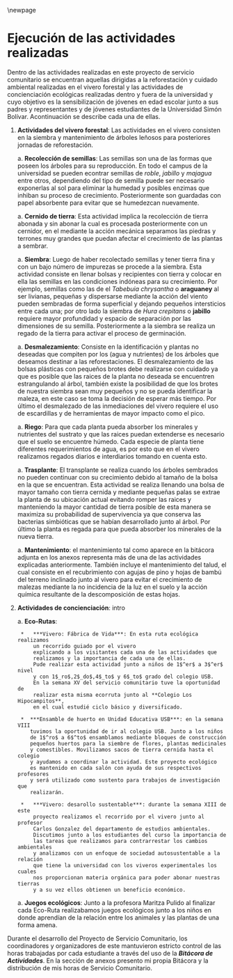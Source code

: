 \newpage

# Ejecución de las actividades realizadas

Dentro de las actividades realizadas en este proyecto de servicio comunitario
se encuentran aquellas dirigidas a la reforestación y cuidado ambiental 
realizadas en el vivero forestal y las actividades de concienciación ecológicas
realizadas dentro y fuera de la universidad y cuyo objetivo es la sensibilización
de jóvenes en edad escolar junto a sus padres y representantes y de jóvenes
estudiantes de la Universidad Simón Bolívar. Acontinuación se describe
cada una de ellas.

1. **Actividades del vivero forestal**: Las actividades en el vivero consisten
    en la siembra y mantenimiento de árboles leñosos para posteriores jornadas
    de reforestación. 

    a.  **Recolección de semillas**: Las semillas son una de las formas que
    poseen los árboles para su reproducción. En todo el campus de la universidad
    se pueden econtrar semillas de *roble*, *jabillo* y *majagua* entre otros,
    dependiendo del tipo de semilla puede ser necesario exponerlas al sol
    para eliminar la humedad y posibles enzimas que inhiban su proceso de crecimiento.
    Posteriormente son guardadas con papel absorbente para evitar que se humedezcan
    nuevamente.

    a.  **Cernido de tierra**: Esta actividad implica la recolección de tierra
    abonada y sin abonar la cual es procesada posteriormente con un cernidor,
    en el mediante la acción mecánica separamos las piedras y terrones muy
    grandes que puedan afectar el crecimiento de las plantas a sembrar. 

    a.  **Siembra**: Luego de haber recolectado semillas y tener tierra fina
    y con un bajo número de impurezas se procede a la siembra. Esta actividad
    consiste en llenar bolsas y recipientes con tierra y colocar en ella las semillas
    en las condiciones indóneas para su crecimiento. Por ejemplo, semillas como las de
    el *Tabebuia chrysantha* o **araguaney** al ser livianas, pequeñas y dispersarse mediante
    la acción del viento pueden sembradas de forma superficial y dejando pequeños intersticios
    entre cada una; por otro lado la siembra de *Hura crepitans* o **jabillo** requiere 
    mayor profundidad y espacio de separación por las dimensiones de su semilla.
    Posteriormente a la siembra se realiza un regado de la tierra para activar
    el proceso de germinación.

    a.  **Desmalezamiento**: Consiste en la identificación y plantas no deseadas
    que compiten por los (agua y nutrientes) de los árboles que deseamos destinar
    a las reforestaciones. El desmalezamiento de las bolsas plásticas con pequeños
    brotes debe realizarse con cuidado ya que es posible que las raices de la 
    planta no deseada se encuentren estrangulando al árbol, también existe la 
    posibilidad de que los brotes de nuestra siembra sean muy pequeños y no se
    pueda identificar la maleza, en este caso se toma la decisión de esperar más
    tiempo. Por último el desmalezado de las inmediaciones del vivero requiere
    el uso de escardillas y de herramientas de mayor impacto como el pico.

    a.  **Riego**: Para que cada planta pueda absorber los minerales y nutrientes
    del sustrato y que las raices puedan extenderse es necesario que el suelo
    se encuentre húmedo. Cada especie de planta tiene diferentes requerimientos
    de agua, es por esto que en el vivero realizamos regados diarios e interdiarios
    tomando en cuenta esto.

    a.  **Trasplante**:  El transplante se realiza cuando los árboles sembrados
    no pueden continuar con su crecimiento debido al tamaño de la bolsa en la que
    se encuentran. Esta actividad se realiza llenando una bolsa de mayor tamaño
    con tierra cernida y mediante pequeñas palas se extrae la planta de su ubicación
    actual evitando romper las raices y manteniendo la mayor cantidad de tierra
    posible de esta manera se maximiza su probabilidad de supervivencia ya que
    conserva las bacterias simbióticas que se habían desarrollado junto 
    al árbol. Por último la planta es regada para que pueda absorber los minerales
    de la nueva tierra.

    a. **Mantenimiento**: el mantenimiento tal como aparece en la bitácora adjunta
    en los anexos representa más de una de las actividades explicadas anteriormente.
    También incluye el mantenimiento del talud, el cual consiste en el recubrimiento
    con agujas de pino y hojas de bambú del terreno inclinado junto al vivero para
    evitar el crecimiento de malezas mediante la no incidencia de la luz en 
    el suelo y la acción química resultante de la descomposición de estas hojas.



2. **Actividades de concienciación**: intro

    a.  **Eco-Rutas**: 

        *   ***Vivero: Fábrica de Vida***: En esta ruta ecológica realizamos 
            un recorrido guiado por el vivero
            explicando a los visitantes cada una de las actividades que 
            realizamos y la importancia de cada una de ellas.
            Pude realizar esta actividad junto a niños de 1$^er$ a 3$^er$ nivel
            y con 1$_ro$,2$_do$,4$_to$ y 6$_to$ grado del colegio USB.
            En la semana XV del servicio comunitario tuve la oportunidad de
            realizar esta misma ecorruta junto al **Colegio Los Hipocampitos**,
            en el cual estudié ciclo básico y diversificado.

        *  ***Ensamble de huerto en Unidad Educativa USB***: en la semana VIII
           tuvimos la oportunidad de ir al colegio USB. Junto a los niños
           de 1$^ro$ a 6$^to$ ensamblamos mediante bloques de construcción
           pequeños huertos para la siembre de flores, plantas medicinales
           y comestibles. Movilizamos sacos de tierra cernida hasta el colegio
           y ayudamos a coordinar la actividad. Este proyecto ecológico 
           es mantenido en cada salón con ayuda de sus respectivos profesores
           y será utilizado como sustento para trabajos de investigación que
           realizarán.

        *   ***Vivero: desarollo sustentable***: durante la semana XIII de este
            proyecto realizamos el recorrido por el vivero junto al profesor 
            Carlos Gonzalez del departamento de estudios ambientales.
            Discutimos junto a los estudiantes del curso la importancia de
            las tareas que realizamos para contrarrestar los cambios ambientales
            y analizamos con un enfoque de sociedad autosustentable a la relación
            que tiene la universidad con los viveros experimentales los cuales
            nos proporcionan materia orgánica para poder abonar nuestras tierras
            y a su vez ellos obtienen un beneficio económico.


    a.  **Juegos ecológicos**: Junto a la profesora Maritza Pulido al finalizar
        cada Eco-Ruta realizabamos juegos ecológicos junto a los niños en donde
        aprendían de la relación entre los animales y las plantas de una forma
        amena.




Durante el desarrollo del Proyecto de Servicio Comunitario, los coordinadores y
organizadores de este mantuvieron estricto control de las horas trabajadas por
cada estudiante a través del uso de la ***Bitácora de Actividades***. En la
sección de anexos presento mi propia Bitácora y la distribución de mis horas
de Servicio Comunitario.
